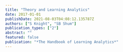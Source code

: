 ```yaml
---
title: "Theory and Learning Analytics"
date: 2017-01-01
publishDate: 2021-08-03T04:08:12.135787Z
authors: ["S Knight", "SB Shum"]
publication_types: ["2"]
abstract: ""
featured: false
publication: "*The Handbook of Learning Analytics*"
---
```


